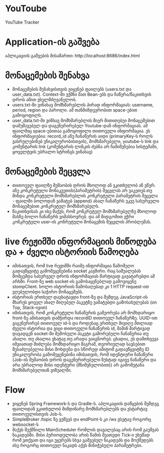 # YouToube
YouTube Tracker
# Application-ის გაშვება
 აპლიკაციის გაშვების მისამართი: http://localhost:8686/index.html

# მონაცემების შენახვა

* მონაცემების შენახვისთვის ვიყენებ ფაილებს (users.txt და user_data.txt). Context-ში ვქმნი მათ Bean-ებს და ჩაწერა/წაკითხვის დროს ამით ვხელმძღვანელობ.
* users.txt-ში ვინახავ მომხმარებლის პირად ინფორმაციას: username, period, region და პაროლი. ამ თანმიმდევრობით space-ებით გამოყოფილს.
* user_data.txt-ში ვინხავ მომხმარებლის მიერ მითითებუი მონაცემებით დამუშავებულ და დაგენერირებულ Youtube-დან ინფორმაციას. ამ ფაილშიც space-ებითაა გამოყოფილი თითოეული ინფორმაცია. ეს ინფორმაციებია: record_id ანუ ჩანაწერის აიდი (primaryKey-ს როლს ვასრულებინებ უნიკალურობისთვის), მომხმარებელი, youtube-ს link და კომენტარის link (კომენტარის ლინკის ძებნა არ ჩამიშენებია სისტემაში, ყოველტვის უბრალო სტრინგს ვინახავ)
# მონაცემების შეცვლა
* თითოეულ ფაილზე მუშაობის დროს მხოლოდ ან ვკითხულობ ან ვწერ. ანუ კონკრეტული მონაკვეთის(პარამეტრის) შეცვლას არ ვაკეთებ.თუ მინდა კონკრეტული მომხმარებლის კონკრეტული პარამეტრის შეცვლა - ფაილში ბოლოდან ვამატებ (append)  ახალ ჩანაწერს უკვე სასურველი მონაცემებით კონკრეტულ მომხმარებელს.
* წაკითხვისას კი ისე მაქვს, რომ კონკრეტულ მომხმარებელზე მხოლოდ მასზე ბოლო ჩანაწერს ვიმახსოვრებ. და ამ მიდგომით ვჭრი კონკრეტული user-ის კონრეტული მონაცემის შეცვლის პრობლემას.


# live რეჟიმში ინფორმაციის მიწოდება და + ძველი ისტორიის წამოღება
* იმისათვის, რომ live რეჟიმში რაიმე ინფორმაცია წამომეღო გადავწყვიტე გამომეყენებინა socket კავშირი. რაც საშუალებას მომცემდა სასურველ დროს ინფორმაციას მარტივად გავატარებდი ამ არხში. Front-ზე web socket-ის გამოსაყენებლად გამოვიყენე stompClient. ხოლო ისტორიის წამოსაღებად კი 1 HTTP request-ით ვღებულობდი საჭირო მონაცემებს.
* ისტორიას ერთხელ დავხატავდი front-ზე და შემდეგ JavaScript-ის მხარეს ყოველ ახალ მიღებულ პაკეტზე ვამატებდი გამოსახულებას (on Top, Stack-ივით)
* იმისათვის, რომ კონკრეტული ჩანაწერის გამეორება არ მომხდარიყო front-ზე ამისათვის დამჭირდა recordID თითოეულ ჩანაწერზე. UUID-ით ვაგენერირებ თითოეულ id-ს და როდესაც ერთხელ მივიღე მთლიად ძველი ისტორია და ვიცი თითოეული ჩანაწერის id, მაშინ მარტივად დავადგენ socket-ში შემოსული პაკეტი გამორებული ჩანაწერია თუ ახალი. თუ ახალია ვხატავ თუ არადა ვაიგნორებ. ცხადია, ეს დამთხვევა იშვიათად შიძლება მომხდარიყო მაგრამ, თეორიულად სავსებით შესაძლებელია მისი მოხდენა და სწორედ ამიტომ გადავწყვიტზე ID უნიკალურობა გამომეყენებინა იმისათვის, რომ იდენტიური ჩანაწერი (Job-ის მუშაობის დროს დაგენერირებული ზუსტად იგივე ჩანაწერი და არა უბრალოდ მისი იდენტური (მნიშვნელობით)) არ გამომეტანა მომხმარებელთან ვიზუალში.


# Flow
* ვიყენებ Spring Framework-ს და Gradle-ს. აპლიკაციის დაწყების შემდეგ ფაილიდან ვკითხულობ მიმდინარე მომხმარებლებს და ვსტარტავ თითოეულისთვის Job-ს.
* SimpleBroker /topic ზე ვუშვებ და endPoint-ს კი /ws ვსეტავ როგორც websocket-ს
* მაქვს შექმნილი MainScheduler რომლის დავალებაც არის რომ გაუშვას ნაკადებში. მისი პერიოდულობა არის წამის მეათედი Tick-ი უხეშად რომ ვთქვათ და იგი უყურებს სხვა გაშვებულ ნაკადებს და მოქმედებს ისე როგორც თითოეულ ნაკადს აქვს მინიჭებული პარამეტრები.

